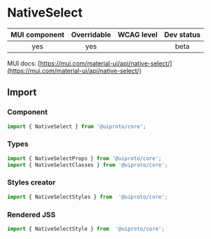 # NativeSelect

MUI component | Overridable | WCAG level | Dev status
:-----------: | :---------: | :--------: | :------------:
yes | yes | | beta

MUI docs: [https://mui.com/material-ui/api/native-select/](https://mui.com/material-ui/api/native-select/)

## Import

### Component
```javascript
import { NativeSelect } from '@uiproto/core';
```
### Types
```javascript
import { NativeSelectProps } from '@uiproto/core';
import { NativeSelectClasses } from '@uiproto/core';
```

### Styles creator
```javascript
import { NativeSelectStyles } from  '@uiproto/core';
```

### Rendered JSS
```javascript
import { NativeSelectStyle } from  '@uiproto/core';
```
